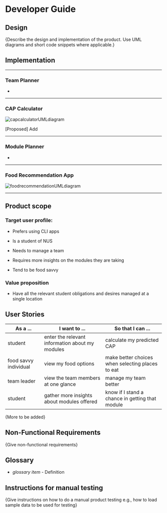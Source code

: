 # Developer Guide

## Design

{Describe the design and implementation of the product. Use UML diagrams and short code snippets where applicable.}


## Implementation
***
### Team Planner 
 *
***
### CAP Calculator

![capcalculatorUMLdiagram](https://user-images.githubusercontent.com/77471508/112191169-b35dda00-8c40-11eb-9365-b158aaca6f6a.jpg)

   [Proposed] Add 

***
### Module Planner

*
***

### Food Recommendation App

![foodrecommendationUMLdiagram](https://user-images.githubusercontent.com/57632786/112334326-4c9af800-8cf6-11eb-892f-5599f927b551.png)

***

## Product scope
### Target user profile:

 * Prefers using CLI apps

 * Is a student of NUS

 * Needs to manage a team
 
 * Requires more insights on the modules they are taking

 * Tend to be food savvy 


### Value proposition

* Have all the relevant student obligations and desires managed at a single location

## User Stories

| As a ... | I want to ... | So that I can ...|
|----------|---------------|------------------|
|student|enter the relevant information about my modules|calculate my predicted CAP|
|food savvy individual|view my food options|make better choices when selecting places to eat|
|team leader|view the team members at one glance|manage my team better|
|student|gather more insights about modules offered|know if I stand a chance in getting that module|
{More to be added}
## Non-Functional Requirements

{Give non-functional requirements}

## Glossary

* *glossary item* - Definition

## Instructions for manual testing

{Give instructions on how to do a manual product testing e.g., how to load sample data to be used for testing}
